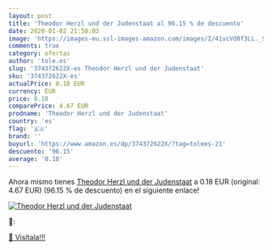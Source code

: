 ```yaml
---
layout: post
title: 'Theodor Herzl und der Judenstaat al 96.15 % de descuento'
date: 2020-01-02 21:50:03
image: 'https://images-eu.ssl-images-amazon.com/images/I/41vcVd8f3LL._SL400_.jpg'
comments: true
category: ofertas
author: 'tole.es'
slug: '374372622X-es Theodor Herzl und der Judenstaat'
sku: '374372622X-es'
actualPrice: 0.18 EUR
currency: EUR
price: 0.18
comparePrice: 4.67 EUR
prodname: 'Theodor Herzl und der Judenstaat'
country: 'es'
flag: '🇪🇸'
brand: ''
buyurl: 'https://www.amazon.es/dp/374372622X/?tag=tolees-21'
descuento: '96.15'
average: '0.18'
---
```


Ahora mismo tienes [Theodor Herzl und der Judenstaat](https://www.amazon.es/dp/374372622X/?tag=tolees-21) a 0.18 EUR (original: 4.67 EUR) (96.15 %  de descuento) en el siguiente enlace!

[![Theodor Herzl und der Judenstaat](https://images-eu.ssl-images-amazon.com/images/I/41vcVd8f3LL._SL400_.jpg)](https://www.amazon.es/dp/374372622X/?tag=tolees-21)

🔎:


[🛒 Visítala!!!](https://www.amazon.es/dp/374372622X/?tag=tolees-21)
